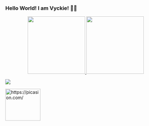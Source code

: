### Hello World! I am Vyckie! 👋💖
<div align="center">
  <a href="https://github.com/Vyckie">
  <img height="180em" src="https://github-readme-stats.vercel.app/api?username=vyckie&show_icons=true&theme=dracula&include_all_commits=true&count_private=true"/>
  <img height="180em" src="https://github-readme-stats.vercel.app/api/top-langs/?username=vyckie&layout=compact&langs_count=7&theme=dracula"/>
</div>

  <div>
   
  <a href="https://www.linkedin.com/in/vyckie-s-3b3045211/" target="_blank"><img src="https://img.shields.io/badge/-LinkedIn-%230077B5?style=for-the-badge&logo=linkedin&logoColor=white" target="_blank"></a> 
    
  </div>
  
  <div>
    <a href="https://picasion.com/"><img src="https://i.picasion.com/pic92/e7fcc34af70df0e382d1d1ea8a6eaccf.gif" width="110" height="100" border="0" alt="https://picasion.com/" /></a><br /><a href="https://picasion.com/"></a>
  </div>
<!--
**Vyckie/Vyckie** is a ✨ _special_ ✨ repository because its `README.md` (this file) appears on your GitHub profile.

Here are some ideas to get you started:

- 🔭 I’m currently working on ...
- 🌱 I’m currently learning ...
- 👯 I’m looking to collaborate on ...
- 🤔 I’m looking for help with ...
- 💬 Ask me about ...
- 📫 How to reach me: ...
- 😄 Pronouns: ...
- ⚡ Fun fact: ...
-->
